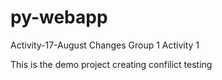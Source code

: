 # py-webapp
Activity-17-August 
Changes Group 1 Activity 1

This is the demo project
creating confilict
testing
